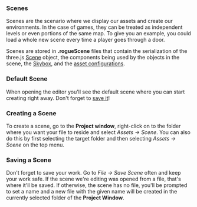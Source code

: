 ### Scenes

Scenes are the scenario where we display our assets and create our environments. In the case of games, they can be treated as independent levels or even portions of the same map. To give you an example, you could load a whole new scene every time a player goes through a door.

Scenes are stored in **.rogueScene** files that contain the serialization of the three.js [Scene](https://threejs.org/docs/#api/en/scenes/Scene) object, the components being used by the objects in the scene, the [Skybox](/Workflow/EditorLayout#skybox-window), and the [asset configurations](/Workflow/AssetManager#asset-configurations).

### Default Scene

When opening the editor you'll see the default scene where you can start creating right away. Don't forget to [save it](#saving-a-scene)!

### Creating a Scene

To create a scene, go to the **Project window**, right-click on to the folder where you want your file to reside and select *Assets -> Scene*. You can also do this by first selecting the target folder and then selecting *Assets -> Scene* on the top menu.

### Saving a Scene

Don't forget to save your work. Go to *File -> Save Scene* often and keep your work safe. If the scene we're editing was opened from a file, that's where it'll be saved. If otherwise, the scene has no file, you'll be prompted to set a name and a new file with the given name will be created in the currently selected folder of the **Project Window**.